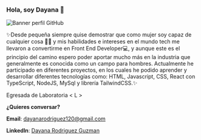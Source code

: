 ### Hola, soy Dayana 👋
![Banner perfil GitHub](https://github.com/dalejrg/dalejrg/blob/main/banner-readme.gif)

✨Desde pequeña siempre quise demostrar que como mujer soy capaz de cualquier cosa 👸🏻 y mis habilidades e intereses en el mundo tech me llevaron a convertirme en Front End Developer💻, y aunque este es el principio del camino espero poder aportar mucho más en la industria que generalmente es conocida como un campo para hombres. Actualmente he participado en diferentes proyectos, en los cuales he podido aprender y desarrollar diferentes tecnologías como: HTML, Javascript, CSS, React con TypeScript, NodeJS, MySql y librería TailwindCSS.✨

Egresada de Laboratoria < L >
  
**¿Quieres conversar?**
  
**Email**: dayanarodriguez120@gmail.com
  
**LinkedIn**: [Dayana Rodriguez Guzman](https://www.linkedin.com/in/dayana-rodriguez-guzman-b3381b214/)
  

<!--
**dalejrg/dalejrg** is a ✨ _special_ ✨ repository because its `README.md` (this file) appears on your GitHub profile.

Here are some ideas to get you started:

- 🔭 I’m currently working on ...
- 🌱 I’m currently learning ...
- 👯 I’m looking to collaborate on ...
- 🤔 I’m looking for help with ...
- 💬 Ask me about ...
- 📫 How to reach me: ...
- 😄 Pronouns: ...
- ⚡ Fun fact: ...
-->
